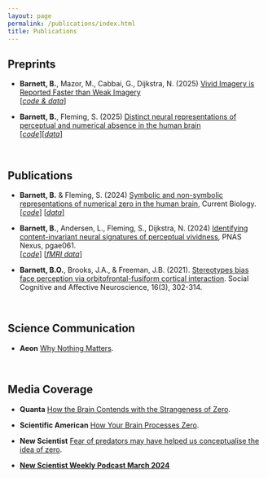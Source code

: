 ```yaml
---
layout: page
permalink: /publications/index.html
title: Publications
---
```


## Preprints
- **Barnett, B.**, Mazor, M., Cabbai, G., Dijkstra, N. (2025) [Vivid Imagery is Reported Faster than Weak Imagery](https://osf.io/preprints/psyarxiv/2uy9h) <br> 
[[*code & data*]](https://osf.io/g7tjh/)

- **Barnett, B.**, Fleming, S. (2025) [Distinct neural representations of perceptual and numerical absence in the human brain](https://osf.io/preprints/psyarxiv/zyrdk) <br> 
[[*code*]](https://github.com/benjybarnett/PerceptualNumericalAbsence)[[*data*]](https://osf.io/xhqfc/files/osfstorage)


  <br>

## Publications

- **Barnett, B.** & Fleming, S. (2024) [Symbolic and non-symbolic representations of numerical zero in the human brain](https://www.cell.com/action/showPdf?pii=S0960-9822%2824%2900897-2), Current Biology. <br> 
[[*code*]](https://github.com/benjybarnett/ZeroMEG) [[*data*]](https://osf.io/vr7qp/)

- **Barnett, B.**, Andersen, L., Fleming, S., Dijkstra, N. (2024) [Identifying content-invariant neural signatures of perceptual vividness](https://academic.oup.com/pnasnexus/article/3/2/pgae061/7608186?login=false), PNAS Nexus, pgae061. <br>
[[*code*]](https://github.com/benjybarnett/abstract-awareness) [[*fMRI data*]](https://data.ru.nl/collections/di/dccn/DSC_3018030.03_435?0)


- **Barnett, B.O.**, Brooks, J.A., & Freeman, J.B. (2021). [Stereotypes bias face perception via orbitofrontal-fusiform cortical interaction](https://www.academic.oup.com/scan/article/16/3/302/6017806). Social Cognitive and Affective Neuroscience, 16(3), 302-314.

<br>

## Science Communication

- **Aeon** [Why Nothing Matters](https://aeon.co/essays/why-zero-could-unlock-how-the-brain-perceives-absence). 

<br> 


## Media Coverage

- **Quanta** [How the Brain Contends with the Strangeness of Zero](https://www.quantamagazine.org/how-the-human-brain-contends-with-the-strangeness-of-zero-20241018/). 

- **Scientific American** [How Your Brain Processes Zero](https://www.scientificamerican.com/article/how-your-brain-processes-zero-its-not-exactly-nothing/). 

- **New Scientist** [Fear of predators may have helped us conceptualise the idea of zero](https://www.newscientist.com/article/2419468-fear-of-predators-may-have-helped-us-conceptualise-the-idea-of-zero/). 


- [**New Scientist Weekly Podcast March 2024**](https://shows.acast.com/61850ae845b6e300132557e2/65e1f72edfdd5a0017f966fb?seek=655)


  

  
